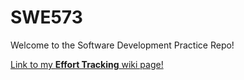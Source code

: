 # SWE573

Welcome to the Software Development Practice Repo!


[Link to my **Effort Tracking** wiki page!](https://github.com/haticeaydinn/SWE573/wiki/Weekly-Effort-Tracking)
